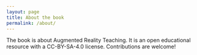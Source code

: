 ```yaml
---
layout: page
title: About the book
permalink: /about/
---
```


The book is about Augmented Reality Teaching. It is an open educational resource with a CC-BY-SA-4.0 license. Contributions are welcome!
